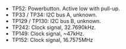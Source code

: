 ---
---
- TP52: Powerbutton. Active low with pull-up.
- TP33 / TP34: I2C bus A, unknown.
- TP129 / TP130: I2C bus B, unknown.
- TP242: Clock signal, 32.7690kHz.
- TP149: Clock signal, ~47kHz.
- TP152: Clock signal, 16.7575MHz
